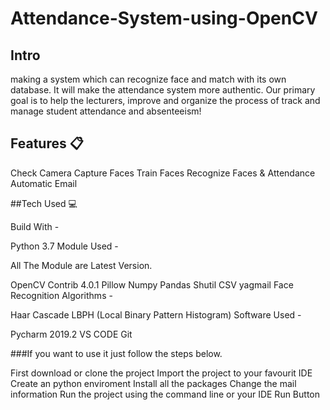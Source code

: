 # Attendance-System-using-OpenCV

## Intro

making a system which can recognize face and match with its own database. It will make the attendance system more authentic. Our primary goal is to help the lecturers, improve and organize the process of track and manage student attendance and absenteeism!


## Features 📋

Check Camera
Capture Faces
Train Faces
Recognize Faces & Attendance
Automatic Email


##Tech Used 💻

Build With -

Python 3.7
Module Used -

All The Module are Latest Version.

OpenCV Contrib 4.0.1
Pillow
Numpy
Pandas
Shutil
CSV
yagmail
Face Recognition Algorithms -

Haar Cascade
LBPH (Local Binary Pattern Histogram)
Software Used -

Pycharm 2019.2
VS CODE
Git

###If you want to use it just follow the steps below.

First download or clone the project
Import the project to your favourit IDE
Create an python enviroment
Install all the packages
Change the mail information
Run the project using the command line or your IDE Run Button
